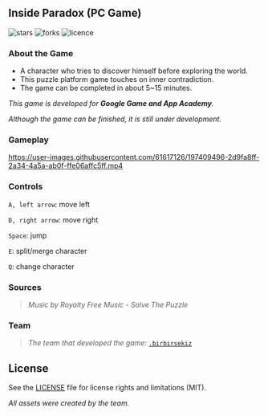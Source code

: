 ## Inside Paradox (PC Game)

![stars](https://img.shields.io/github/stars/birbirsekiz/inside-paradox)
![forks](https://img.shields.io/github/forks/birbirsekiz/inside-paradox)
![licence](https://img.shields.io/github/license/birbirsekiz/inside-paradox)

### About the Game

- A character who tries to discover himself before exploring the world.
- This puzzle platform game touches on inner contradiction.
- The game can be completed in about 5~15 minutes.

_This game is developed for **Google Game and App Academy**._

_Although the game can be finished, it is still under development._

### Gameplay
https://user-images.githubusercontent.com/61617126/197409496-2d9fa8ff-2a34-4a5a-ab0f-ffe06affc5ff.mp4

### Controls
`A, left arrow`: move left

`D, right arrow`: move right

`Space`: jump

`E`: split/merge character

`Q`: change character

### Sources
>_Music by Royalty Free Music - Solve The Puzzle_

### Team
>_The team that developed the game:_ [`.birbirsekiz`](https://github.com/birbirsekiz)

## License
See the [LICENSE](LICENSE.md) file for license rights and limitations (MIT).

_All assets were created by the team._
